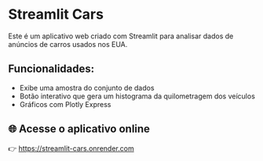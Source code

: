 # Streamlit Cars

Este é um aplicativo web criado com Streamlit para analisar dados de anúncios de carros usados nos EUA.

## Funcionalidades:
- Exibe uma amostra do conjunto de dados
- Botão interativo que gera um histograma da quilometragem dos veículos
- Gráficos com Plotly Express

## 🌐 Acesse o aplicativo online

👉 https://streamlit-cars.onrender.com



